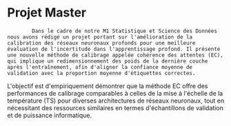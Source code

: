 # Projet Master
            Dans le cadre de notre M1 Statistique et Science des Données nous avons rédigé un projet portant sur l'amélioration de la calibration des réseaux neuronaux profonds pour une meilleure évaluation de l'incertitude dans l'apprentissage profond. Il présente une nouvelle méthode de calibrage appelée cohérence des attentes (EC), qui implique un redimensionnement des poids de la dernière couche après l'entraînement, afin d'aligner la confiance moyenne de validation avec la proportion moyenne d'étiquettes correctes. 
L'objectif est d'empiriquement démontrer que la méthode EC offre des performances de calibrage comparables à celles de la mise à l'échelle de la température (TS) pour diverses architectures de réseaux neuronaux, tout en nécessitant des ressources similaires en termes d'échantillons de validation et de puissance informatique.
